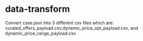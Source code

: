 # data-transform

Convert case.json into 3 different csv files which are: curated_offers_payload.csv,dynamic_price_opt_payload.csv, and dynamic_price_range_payload.csv
